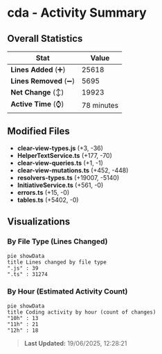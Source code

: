 # cda - Activity Summary 

## Overall Statistics

| Stat                   | Value                                                             |
| ---------------------- | ----------------------------------------------------------------- |
| **Lines Added** (➕)   | 25618                                          |
| **Lines Removed** (➖) | 5695                                        |
| **Net Change** (↕)    | 19923                |
| **Active Time** (⌚)   | 78 minutes |


## Modified Files
- **clear-view-types.js** (+3, -36)
- **HelperTextService.ts** (+177, -70)
- **clear-view-queries.ts** (+1, -1)
- **clear-view-mutations.ts** (+452, -448)
- **resolvers-types.ts** (+19007, -5140)
- **InitiativeService.ts** (+561, -0)
- **errors.ts** (+15, -0)
- **tables.ts** (+5402, -0)

## Visualizations

### By File Type (Lines Changed)

```mermaid
pie showData
title Lines changed by file type
".js" : 39
".ts" : 31274
```

### By Hour (Estimated Activity Count)

```mermaid
pie showData
title Coding activity by hour (count of changes)
"10h" : 13
"11h" : 21
"12h" : 18
```


> **Last Updated:** 19/06/2025, 12:28:21